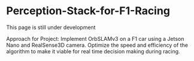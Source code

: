 # Perception-Stack-for-F1-Racing
This page is still under development 

Approach for Project:
Implement OrbSLAMv3 on a F1 car using a Jetson Nano and RealSense3D camera. Optimize the speed and efficiency of the algorithm to make it viable for real time decision making during racing.
